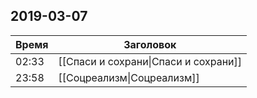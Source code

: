 ## 2019-03-07
| Время | Заголовок |
| --- | --- |
| 02:33 | [[Спаси и сохрани\|Спаси и сохрани]] |
| 23:58 | [[Соцреализм\|Соцреализм]] |
